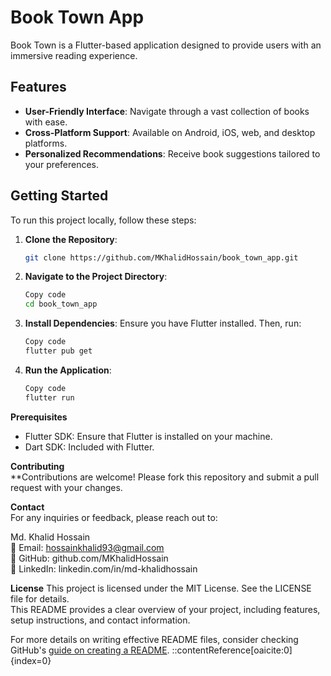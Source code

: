 # Book Town App

Book Town is a Flutter-based application designed to provide users with an immersive reading experience.

## Features

- **User-Friendly Interface**: Navigate through a vast collection of books with ease.
- **Cross-Platform Support**: Available on Android, iOS, web, and desktop platforms.
- **Personalized Recommendations**: Receive book suggestions tailored to your preferences.

## Getting Started

To run this project locally, follow these steps:

1. **Clone the Repository**:  
   ```bash  
   git clone https://github.com/MKhalidHossain/book_town_app.git  
2. **Navigate to the Project Directory**:  
   ```bash
   Copy code
   cd book_town_app
3. **Install Dependencies**: Ensure you have Flutter installed. Then, run:
   ```bash
   Copy code
   flutter pub get
4. **Run the Application**:
   ```bash
   Copy code
   flutter run
**Prerequisites**  
- Flutter SDK: Ensure that Flutter is installed on your machine.  
- Dart SDK: Included with Flutter.
  
**Contributing**  
**Contributions are welcome! Please fork this repository and submit a pull request with your changes.  
  
**Contact**  
For any inquiries or feedback, please reach out to:  
  
Md. Khalid Hossain  
📧 Email: hossainkhalid93@gmail.com  
🔗 GitHub: github.com/MKhalidHossain  
🔗 LinkedIn: linkedin.com/in/md-khalidhossain  
  
**License**
This project is licensed under the MIT License. See the LICENSE file for details.  
This README provides a clear overview of your project, including features, setup instructions, and contact information.  

For more details on writing effective README files, consider checking GitHub's [guide on creating a README](https://docs.github.com/en/github/creating-cloning-and-archiving-repositories/creating-a-repository-on-github/about-readmes).
::contentReference[oaicite:0]{index=0}
